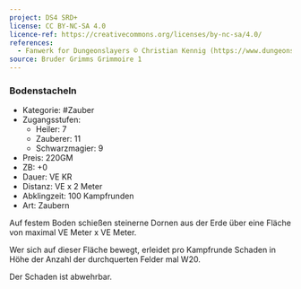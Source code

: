 ```yaml
---
project: DS4 SRD+
license: CC BY-NC-SA 4.0
licence-ref: https://creativecommons.org/licenses/by-nc-sa/4.0/
references: 
  - Fanwerk for Dungeonslayers © Christian Kennig (https://www.dungeonslayers.net/)
source: Bruder Grimms Grimmoire 1
---
```


### Bodenstacheln

- Kategorie: #Zauber
- Zugangsstufen:
  - Heiler: 7
  - Zauberer: 11
  - Schwarzmagier: 9
- Preis: 220GM
- ZB: +0
- Dauer: VE KR
- Distanz: VE x 2 Meter
- Abklingzeit: 100 Kampfrunden
- Art: Zaubern

Auf festem Boden schießen steinerne Dornen aus der Erde über eine Fläche von maximal VE Meter x VE Meter.

Wer sich auf dieser Fläche bewegt, erleidet pro Kampfrunde Schaden in Höhe der Anzahl der durchquerten Felder mal W20.

Der Schaden ist abwehrbar.

